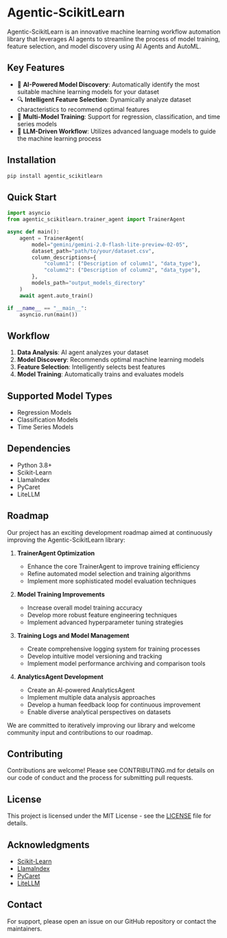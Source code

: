 # Agentic-ScikitLearn

Agentic-ScikitLearn is an innovative machine learning workflow automation library that leverages AI agents to streamline the process of model training, feature selection, and model discovery using AI Agents and AutoML.

## Key Features

- 🤖 **AI-Powered Model Discovery**: Automatically identify the most suitable machine learning models for your dataset
- 🔍 **Intelligent Feature Selection**: Dynamically analyze dataset characteristics to recommend optimal features
- 🚀 **Multi-Model Training**: Support for regression, classification, and time series models
- 🧠 **LLM-Driven Workflow**: Utilizes advanced language models to guide the machine learning process

## Installation

```bash
pip install agentic_scikitlearn
```

## Quick Start

```python
import asyncio
from agentic_scikitlearn.trainer_agent import TrainerAgent

async def main():
    agent = TrainerAgent(
        model="gemini/gemini-2.0-flash-lite-preview-02-05",
        dataset_path="path/to/your/dataset.csv",
        column_descriptions={
            "column1": ("Description of column1", "data_type"),
            "column2": ("Description of column2", "data_type"),
        },
        models_path="output_models_directory"
    )
    await agent.auto_train()

if __name__ == "__main__":
    asyncio.run(main())
```

## Workflow

1. **Data Analysis**: AI agent analyzes your dataset
2. **Model Discovery**: Recommends optimal machine learning models
3. **Feature Selection**: Intelligently selects best features
4. **Model Training**: Automatically trains and evaluates models

## Supported Model Types

- Regression Models
- Classification Models
- Time Series Models

## Dependencies

- Python 3.8+
- Scikit-Learn
- LlamaIndex
- PyCaret
- LiteLLM

## Roadmap

Our project has an exciting development roadmap aimed at continuously improving the Agentic-ScikitLearn library:

1. **TrainerAgent Optimization**
   - Enhance the core TrainerAgent to improve training efficiency
   - Refine automated model selection and training algorithms
   - Implement more sophisticated model evaluation techniques

2. **Model Training Improvements**
   - Increase overall model training accuracy
   - Develop more robust feature engineering techniques
   - Implement advanced hyperparameter tuning strategies

3. **Training Logs and Model Management**
   - Create comprehensive logging system for training processes
   - Develop intuitive model versioning and tracking
   - Implement model performance archiving and comparison tools

4. **AnalyticsAgent Development**
   - Create an AI-powered AnalyticsAgent
   - Implement multiple data analysis approaches
   - Develop a human feedback loop for continuous improvement
   - Enable diverse analytical perspectives on datasets

We are committed to iteratively improving our library and welcome community input and contributions to our roadmap.

## Contributing

Contributions are welcome! Please see CONTRIBUTING.md for details on our code of conduct and the process for submitting pull requests.

## License

This project is licensed under the MIT License - see the [LICENSE](LICENSE) file for details.

## Acknowledgments

- [Scikit-Learn](https://github.com/scikit-learn/scikit-learn)
- [LlamaIndex](https://github.com/run-llama/llama_index)
- [PyCaret](https://github.com/pycaret/pycaret)
- [LiteLLM](https://github.com/BerriAI/litellm)

## Contact

For support, please open an issue on our GitHub repository or contact the maintainers.
